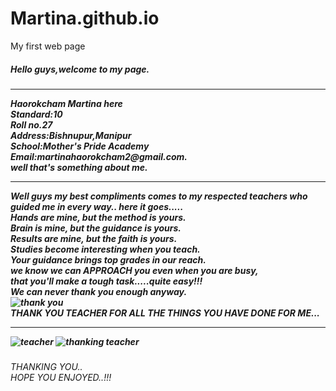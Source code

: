 # Martina.github.io
My first web page
<h5>Hello guys,welcome to my page.<h5><hr>
Haorokcham Martina here<br>
Standard:10<br>
Roll no.27<br>
Address:Bishnupur,Manipur<br>
School:Mother's Pride Academy<br>
Email:martinahaorokcham2@gmail.com.<br>
well that's something about me.<hr>

Well guys my best compliments comes to my respected teachers who guided me in every way..
here it goes.....<br> 
Hands are mine, but the method is yours.<br>
         Brain is mine, but the guidance is yours.<br>
Results are mine, but the faith is yours.<br>
         Studies become interesting when you teach.<br>
Your guidance brings top grades in our reach.<br>
         we know we can APPROACH you even when you are busy,<br> 
that you'll make a tough task.....quite easy!!!<br> 
We can never thank you enough anyway.<br>
![thank you](https://www.teachthought.com/pedagogy/great-best-quotes-about-teaching/.jpg)<br>
THANK YOU TEACHER FOR ALL THE THINGS YOU HAVE DONE FOR ME... <br><hr>
![teacher](https://bitsofpositivity.com/wp-content/uploads/2017/04/Best-Teacher-Appreciation-Quotes-to-Say-Thank-You.jpg)
![thanking teacher](https://resources.stuff.co.nz/content/dam/images/1/3/e/g/0/m/image.related.StuffLandscapeSixteenByNine.620x349.17ek6x.png/1464226279690.jpg)
 <h6>THANKING YOU..<br>HOPE YOU ENJOYED..!!!<h6>


    
